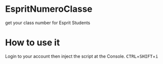 # EspritNumeroClasse
get your class number for Esprit Students

# How to use it
Login to your account then inject the script at the Console.
<kbd>CTRL</kbd>+<kbd>SHIFT</kbd>+<kbd>i</kbd>
